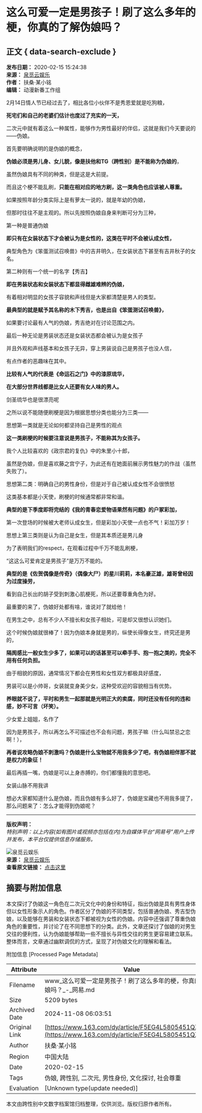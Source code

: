# 这么可爱一定是男孩子！刷了这么多年的梗，你真的了解伪娘吗？

## 正文 { data-search-exclude }


**发布日期：** 2020-02-15 15:24:38  
**来源：** [泉觅云娱乐](https://www.163.com/dy/media/T1534345384598.html)  
**作者：** 扶桑·某小铭  
**编辑：** 动漫新番工作组  

2月14日情人节已经过去了，相比各位小伙伴不是秀恩爱就是吃狗粮，

**死宅们和自己的老婆们估计也度过了充实的一天，**

二次元中就有着这么一种属性，能够作为男性最好的伴侣，这就是我们今天要说的——伪娘。

首先要明确说明的是伪娘的概念，

**伪娘必须是男儿身、女儿貌，像是扶他和TG（跨性别）是不能称为伪娘的**，

虽然伪娘具有不同的种类，但是这是大前提。

而且这个梗不能乱刷，**只能在相对应的地方刷，这一类角色也应该被人尊重。**

如果按照年龄分类实际上是有萝太一说的，就是年幼的伪娘，

但那时往往不是主观的。所以先按照伪娘自身来判断可分为三种，

第一种是普通伪娘

**即只有在女装状态下才会被认为是女性的，这类在平时不会被认成女性，**

典型角色为《笨蛋测试召唤兽》中的吉井明久，在女装状态下甚至有吉井秋子的女名。

第二种则有一个统一的名字【秀吉】

**即在男装状态和女装状态下都显得雌雄难辨的伪娘，**

有着相对明显的女孩子容貌和声线但是大家都清楚是男人的类型。

**最典型的就是赋予其名称的木下秀吉，也是出自《笨蛋测试召唤兽》，**

如果要讨论最有人气的伪娘，秀吉绝对在讨论范围之内。

最后一种无论是男装状态还是女装状态都会被认为是女孩子

并且外观和声线基本和女孩子无异，穿上男装说自己是男孩子也没人信，

有点作者的恶趣味在其中。

**比较有人气的代表是《命运石之门》中的漆原琉华，**

**在大部分世界线都是比女人还要有女人味的男人。**

剑圣琉华也是很漂亮呢

之所以说不能随便刷梗是因为根据思想分类也能分为三类——

思想第一类就是无论如何都坚持自己是男性的观点

**这一类刷梗的时候要注意说是男孩子，不能称其为女孩子。**

我个人比较喜欢的《政宗君的复仇》中的朱里小十郎，

虽然是伪娘，但是喜欢藤之宫宁子，为此还有在她面前展示男性魅力的作战（虽然失败了）。

思想第二类：明确自己的男性身份，但是对于自己被认成女性不会很愤怒

这类基本都是小天使，刷梗的时候通常都非常和谐。

**典型的是下季度即将完结的《我的青春恋爱物语果然有问题》的户冢彩加，**

第一次登场的时候被大老师认成女生，但是彩加小天使一点也不气！彩加万岁！

思想上第三类则是认为自己是女生，但是其本质还是男儿身

为了表明我们的respect，在观看过程中千万不能乱刷梗，

“这这么可爱肯定是男孩子”是万万不能的。

**典型的是《佐贺偶像是传奇》（偶像大尸）的星川莉莉，本名豪正雄，雄哥曾经因为过度操劳，**

看到自己长出的胡子受到刺激心肌梗死，所以还要尊重角色为好。

最重要的来了，伪娘好处都有啥，谁说对了就给他！

在男生之中，总有不少人不擅长和女孩子相处，可是却又很想认识她们。

这个时候伪娘就很棒了！因为伪娘本身就是男的，纵使长得像女生，终究还是男的，

**隔阂感比一般女生少多了，如果可以的话甚至可以牵手手、抱一抱之类的，完全不用有任何负担。**

由于相貌的原因，通常情况下都会在男性和女性双方都极具好感度，

男装可以是小帅哥，女装就变身美少女，这种受欢迎的容貌相当有优势。

**养眼就不说了，平时和男生一起那就是光明正大的卖腐，同时还没有任何的违和感，妙不可言（坏笑）。**

少女爱上姐姐，名作了

因为是男孩子，所以再怎么不可描述也不会有问题，男孩子嘛（什么叫禁忌之恋啊！），

**再者说攻略伪娘不刺激吗？伪娘是什么宝物就不用我多少了吧，有伪娘相伴那不就是权力的象征！**

最后再插一嘴，伪娘是可以上身赤膊的，你们都懂我的意思吧。

女装山脉不用我讲

想必大家都知道什么是伪娘，而且伪娘有多么好了，伪娘是宝藏也不用我多提了，那么问题来了：怎么才能得到伪娘呢？

---

**版权声明：**  
*特别声明：以上内容(如有图片或视频亦包括在内)为自媒体平台“网易号”用户上传并发布，本平台仅提供信息存储服务。*

![泉觅云娱乐](https://nimg.ws.126.net/?url=http://dingyue.ws.126.net/eua=WkURAj1QtTu4YRUXy3Fzqe1zeBkcsPY2mKNGOlLbX1534345359578.jpeg&thumbnail=160y160&quality=80&type=jpg)  
**来源：** [泉觅云娱乐](https://www.163.com/dy/media/T1534345384598.html)  
**查看原文链接：** [点击这里](https://www.163.com/dy/media/T1534345384598.html)

## 摘要与附加信息

<!-- tcd_abstract -->
本文探讨了伪娘这一角色在二次元文化中的身份和特征，指出伪娘是具有男性身体但以女性形象示人的角色。作者区分了伪娘的不同类型，包括普通伪娘、秀吉型伪娘，以及能够在男装和女装状态下都被视为女性的伪娘。内容中还强调了尊重伪娘角色的重要性，并讨论了在不同思想下的分类。此外，文章还探讨了伽娘的对男生交往的便利性，认为伪娘能够帮助一些不擅长与异性交往的男生更容易建立联系。整体而言，文章通过幽默调侃的方式，呈现了对伪娘文化的理解和看法。
<!-- tcd_abstract_end -->

附加信息 [Processed Page Metadata]

| Attribute       | Value                                  |
|-----------------|----------------------------------------|
| Filename        | www_这么可爱一定是男孩子！刷了这么多年的梗，你真的了解伪娘吗？_-_网易.md                             |
| Size            | 5209 bytes                           |
| Archived Date   | 2024-11-08 06:03:51                             |
| Original Link   | [https://www.163.com/dy/article/F5EG4L5805451QZ5.html](https://www.163.com/dy/article/F5EG4L5805451QZ5.html)                       |
| Author          | 扶桑·某小铭                               |
| Region          | 中国大陆                               |
| Date            | 2020-02-15                                 |
| Tags            | 伪娘, 跨性别, 二次元, 男性身份, 文化探讨, 社会尊重                                 |
| Evaluation            | [Unknown type(update needed)]                                 |
<!-- tcd_table_end -->

本文由跨性别中文数字档案馆归档整理，仅供浏览。版权归原作者所有。
